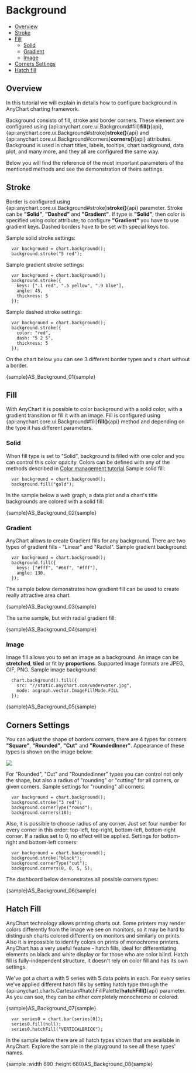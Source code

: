 # Background

* [Overview](#overview)
* [Stroke](#stroke)
* [Fill](#fill)
  * [Solid](#solid)
  * [Gradient](#gradient)
  * [Image](#image)
* [Corners Settings](#corners_settings)
* [Hatch fill](#hatch_fill)

## Overview

In this tutorial we will explain in details how to configure background in AnyChart charting framework.
  
  
Background consists of fill, stroke and border corners. These element are configured using {api:anychart.core.ui.Background#fill}**fill()**{api}, {api:anychart.core.ui.Background#stroke}**stroke()**{api} and {api:anychart.core.ui.Background#corners}**corners()**{api} attributes. Background is used in chart titles, labels, tooltips, chart background, data plot, and many more, and they all are configured the same way.
  
  
Below you will find the reference of the most important parameters of the mentioned methods and see the demonstration of theirs settings.

## Stroke

Border is configured using {api:anychart.core.ui.Background#stroke}**stroke()**{api} parameter. Stroke can be **"Solid"**, **"Dashed"** and **"Gradient"**. If type is **"Solid"**, then color is specified using color attribute; to configure **"Gradient"** you have to use gradient keys. Dashed borders have to be set with special keys too.
  
  
Sample solid stroke settings:

```
  var background = chart.background();
  background.stroke("5 red");
```

Sample gradient stroke settings:

```
  var background = chart.background();
  background.stroke({
    keys: [".1 red", ".5 yellow", ".9 blue"],
    angle: 45,
    thickness: 5
  });
```

Sample dashed stroke settings:

```
  var background = chart.background();
  background.stroke({
    color: "red",
    dash: "5 2 5",
    thickness: 5
  });
```

On the chart below you can see 3 different border types and a chart without a border.

{sample}AS\_Background\_01{sample}

## Fill

With AnyChart it is possible to color background with a solid color, with a gradient transition or fill it with an image. Fill is configured using {api:anychart.core.ui.Background#fill}**fill()**{api} method and depending on the type it has different parameters.

### Solid

When fill type is set to "Solid", background is filled with one color and you can control this color opacity. Colors
can be defined with any of the methods described in [Color management tutorial](Color_Management).Sample solid fill:

```
  var background = chart.background();
  background.fill("gold");
```

In the sample below a web graph, a data plot and a chart's title backgrounds are colored with a solid fill:

{sample}AS\_Background\_02{sample}

### Gradient

AnyChart allows to create Gradient fills for any background. There are two types of gradient fills - "Linear" and "Radial". Sample gradient background:

``` 
  var background = chart.background();
  background.fill({
    keys: ["#fff", "#66f", "#fff"],
    angle: 130,
  });
```

The sample below demonstrates how gradient fill can be used to create really attractive area chart.

{sample}AS\_Background\_03{sample}

The same sample, but with radial gradient fill:

{sample}AS\_Background\_04{sample}

### Image

Image fill allows you to set an image as a background. An image can be **stretched**, **tiled** or fit by **proportions**. Supported image formats are JPEG, GIF, PNG. Sample image background:

```
  chart.background().fill({
    src: "//static.anychart.com/underwater.jpg",
    mode: acgraph.vector.ImageFillMode.FILL
  });
```

{sample}AS\_Background\_05{sample}

## Corners Settings

You can adjust the shape of borders corners, there are 4 types for corners: **"Square"**, **"Rounded"**, **"Cut"** and **"RoundedInner"**. Appearance of these types is shown on the image below:

![](//6.anychart.com/products/anychart/docs/users-guide/img/corners_table.png)

For "Rounded", "Cut" and "RoundedInner" types you can control not only the shape, but also a radius of "rounding" or "cutting" for all corners, or given corners. Sample settings for "rounding" all corners:

```
  var background = chart.background();
  background.stroke("3 red");
  background.cornerType("round");
  background.corners(10);
```

Also, it is possible to choose radius of any corner. Just set four number for every corner in this order: top-left, top-right, bottom-left, bottom-right corner. If a radius set to 0, no effect will be applied. Settings for bottom-right and bottom-left corners:

```
  var background = chart.background();
  background.stroke("black");
  background.cornerType("cut");
  background.corners(0, 0, 5, 5);
```

The dashboard below demonstrates all possible corners types:

{sample}AS\_Background\_06{sample}


## Hatch Fill

AnyChart technology allows printing charts out. Some printers may render colors differently from the image we see on monitors, so it may be hard to distinguish charts colored differently on monitors and similarly on prints. Also it is impossible to identify colors on prints of monochrome printers. AnyChart has a very useful feature - hatch fills, ideal for differentiating elements on black and white 
display or for those who are color blind. Hatch fill is fully-independent structure, it doesn't rely on color fill and has its own settings. 
  
  
We've got a chart a with 5 series with 5 data points in each. For every series we've applied different hatch fills by setting hatch type through the {api:anychart.charts.Cartesian#hatchFillPalette}**hatchFill()**{api} parameter. As you can see, they can be either completely monochrome or colored.

{sample}AS\_Background\_07{sample}

```
  var series0 = chart.bar(series[0]);
  series0.fill(null);
  series0.hatchFill("VERTICALBRICK");
```

In the sample below there are all hatch types shown that are available in AnyChart. Explore the sample in the playground to see all these types' names.

{sample :width 690 :height 680}AS\_Background\_08{sample}
